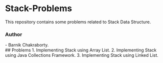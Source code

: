# Stack-Problems
This repository contains some problems related to Stack Data Structure.
<br>
<h3>Author</h3>- Barnik Chakraborty.
<br>
## Problems
1. Implementing Stack using Array List.
2. Implementing Stack using Java Collections Framework.
3. Implementing Stack using Linked List.
